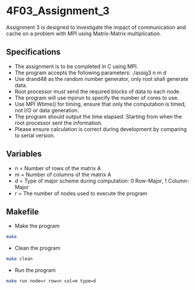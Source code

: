 # 4F03_Assignment_3

Assignment 3 is designed to investigate the impact of communication and cache on a problem with MPI using Matrix-Matrix multiplication.

## Specifications

- The assignment is to be completed in C using MPI.
- The program accepts the following parameters: ./assig3 n m d
- Use drand48 as the random number generator, only root shall generate data.
- Root processor must send the required blocks of data to each node.
- The program will use mpirun to specify the number of cores to use.
- Use MPI Wtime() for timing, ensure that only the computation is timed, not I/O or data generation.
- The program should output the time elapsed. Starting from when the root processor sent the information.
- Please ensure calculation is correct during development by comparing to serial version.

## Variables

- n = Number of rows of the matrix A
- m = Number of columns of the matrix A
- d = Type of major scheme during computation: 0 Row-Major, 1 Column-Major
- r = The number of nodes used to execute the program

## Makefile

- Make the program 
```bash
make 
```

- Clean the program 
```bash
make clean
```

- Run the program
```bash
make run node=r row=n col=m type=d
```


